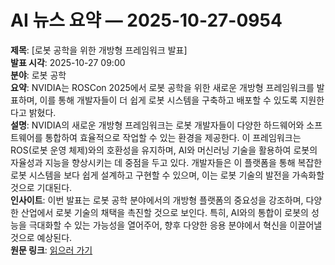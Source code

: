 # AI 뉴스 요약 — 2025-10-27-0954

**제목**: [로봇 공학을 위한 개방형 프레임워크 발표]  
**발표 시각**: 2025-10-27 09:00  
**분야**: 로봇 공학  
**요약**: NVIDIA는 ROSCon 2025에서 로봇 공학을 위한 새로운 개방형 프레임워크를 발표하며, 이를 통해 개발자들이 더 쉽게 로봇 시스템을 구축하고 배포할 수 있도록 지원한다고 밝혔다.  
**설명**: NVIDIA의 새로운 개방형 프레임워크는 로봇 개발자들이 다양한 하드웨어와 소프트웨어를 통합하여 효율적으로 작업할 수 있는 환경을 제공한다. 이 프레임워크는 ROS(로봇 운영 체제)와의 호환성을 유지하며, AI와 머신러닝 기술을 활용하여 로봇의 자율성과 지능을 향상시키는 데 중점을 두고 있다. 개발자들은 이 플랫폼을 통해 복잡한 로봇 시스템을 보다 쉽게 설계하고 구현할 수 있으며, 이는 로봇 기술의 발전을 가속화할 것으로 기대된다.  
**인사이트**: 이번 발표는 로봇 공학 분야에서의 개방형 플랫폼의 중요성을 강조하며, 다양한 산업에서 로봇 기술의 채택을 촉진할 것으로 보인다. 특히, AI와의 통합이 로봇의 성능을 극대화할 수 있는 가능성을 열어주어, 향후 다양한 응용 분야에서 혁신을 이끌어낼 것으로 예상된다.  
**원문 링크**: [읽으러 가기](https://blogs.nvidia.com/blog/roscon-2025-open-framework-robotics/)